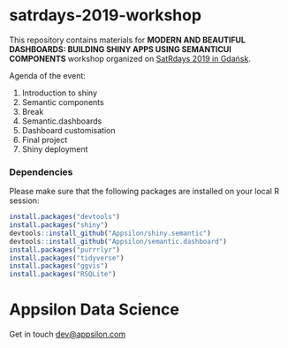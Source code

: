 # satrdays-2019-workshop

This repository contains materials for **MODERN AND BEAUTIFUL DASHBOARDS: BUILDING SHINY APPS USING SEMANTICUI COMPONENTS** workshop organized on [SatRdays 2019 in Gdańsk](https://gdansk2019.satrdays.org/).

Agenda of the event:

1. Introduction to shiny
2. Semantic components
3. Break
4. Semantic.dashboards
5. Dashboard customisation
6. Final project
7. Shiny deployment

### Dependencies

Please make sure that the following packages are installed on your local R session:

```r
install.packages("devtools")
install.packages("shiny")
devtools::install_github("Appsilon/shiny.semantic")
devtools::install_github("Appsilon/semantic.dashboard")
install.packages("purrrlyr")
install.packages("tidyverse")
install.packages("ggvis")
install.packages("RSQLite")
```

Appsilon Data Science
=====================

Get in touch [dev@appsilon.com](dev@appsilon.com)
